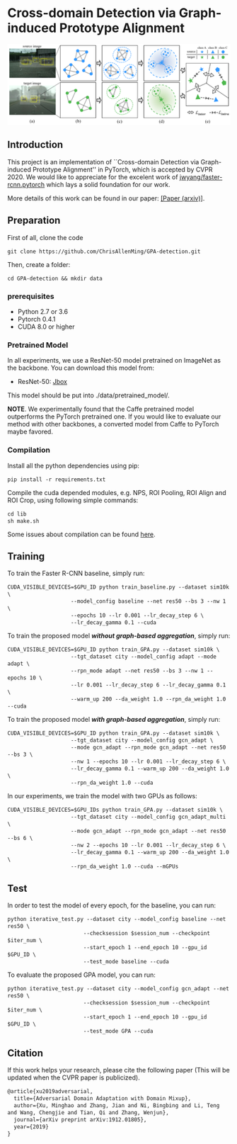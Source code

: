 # Cross-domain Detection via Graph-induced Prototype Alignment

<p align="center">
  <img src="docs/model.png" /> 
</p>

## Introduction

This project is an implementation of ``Cross-domain Detection via Graph-induced Prototype Alignment'' in PyTorch, which is accepted by CVPR 2020. 
We would like to appreciate for the excelent work of [jwyang/faster-rcnn.pytorch](https://github.com/jwyang/faster-rcnn.pytorch) which lays a solid foundation for our work.

More details of this work can be found in our paper: [[Paper (arxiv)]](https://arxiv.org/abs/1912.01805).

## Preparation

First of all, clone the code
```
git clone https://github.com/ChrisAllenMing/GPA-detection.git
```

Then, create a folder:
```
cd GPA-detection && mkdir data
```

### prerequisites

* Python 2.7 or 3.6
* Pytorch 0.4.1 
* CUDA 8.0 or higher

### Pretrained Model

In all experiments, we use a ResNet-50 model pretrained on ImageNet as the backbone. You can download this model from:

* ResNet-50: [Jbox](https://jbox.sjtu.edu.cn/l/H1Nwdz)

This model should be put into ./data/pretrained_model/.

**NOTE**. We experimentally found that the Caffe pretrained model outperforms the PyTorch pretrained one. 
If you would like to evaluate our method with other backbones, a converted model from Caffe to PyTorch maybe favored.

### Compilation

Install all the python dependencies using pip:
```
pip install -r requirements.txt
```

Compile the cuda depended modules, e.g. NPS, ROI Pooling, ROI Align and ROI Crop, using following simple commands:

```
cd lib
sh make.sh
```

Some issues about compilation can be found [here](https://github.com/jwyang/faster-rcnn.pytorch/issues).

## Training

To train the Faster R-CNN baseline, simply run:
```
CUDA_VISIBLE_DEVICES=$GPU_ID python train_baseline.py --dataset sim10k \
                    --model_config baseline --net res50 --bs 3 --nw 1 \
                    --epochs 10 --lr 0.001 --lr_decay_step 6 \
                    --lr_decay_gamma 0.1 --cuda
```

To train the proposed model ***without graph-based aggregation***, simply run:
```
CUDA_VISIBLE_DEVICES=$GPU_ID python train_GPA.py --dataset sim10k \
                    --tgt_dataset city --model_config adapt --mode adapt \
                    --rpn_mode adapt --net res50 --bs 3 --nw 1 --epochs 10 \
                    --lr 0.001 --lr_decay_step 6 --lr_decay_gamma 0.1 \
                    --warm_up 200 --da_weight 1.0 --rpn_da_weight 1.0 --cuda 
```
To train the proposed model ***with graph-based aggregation***, simply run:
```
CUDA_VISIBLE_DEVICES=$GPU_ID python train_GPA.py --dataset sim10k \
                    --tgt_dataset city --model_config gcn_adapt \
                    --mode gcn_adapt --rpn_mode gcn_adapt --net res50 --bs 3 \
                    --nw 1 --epochs 10 --lr 0.001 --lr_decay_step 6 \
                    --lr_decay_gamma 0.1 --warm_up 200 --da_weight 1.0 \
                    --rpn_da_weight 1.0 --cuda 
```
In our experiments, we train the model with two GPUs as follows:
```
CUDA_VISIBLE_DEVICES=$GPU_IDs python train_GPA.py --dataset sim10k \
                    --tgt_dataset city --model_config gcn_adapt_multi \
                    --mode gcn_adapt --rpn_mode gcn_adapt --net res50 --bs 6 \
                    --nw 2 --epochs 10 --lr 0.001 --lr_decay_step 6 \
                    --lr_decay_gamma 0.1 --warm_up 200 --da_weight 1.0 \
                    --rpn_da_weight 1.0 --cuda --mGPUs
```

## Test

In order to test the model of every epoch, for the baseline, you can run:
```
python iterative_test.py --dataset city --model_config baseline --net res50 \
                        --checksession $session_num --checkpoint $iter_num \
                        --start_epoch 1 --end_epoch 10 --gpu_id $GPU_ID \
                        --test_mode baseline --cuda
```
To evaluate the proposed GPA model, you can run:
```
python iterative_test.py --dataset city --model_config gcn_adapt --net res50 \
                        --checksession $session_num --checkpoint $iter_num \
                        --start_epoch 1 --end_epoch 10 --gpu_id $GPU_ID \
                        --test_mode GPA --cuda
```
## Citation


If this work helps your research, please cite the following paper (This will be updated when the CVPR paper is publicized).
```
@article{xu2019adversarial,
  title={Adversarial Domain Adaptation with Domain Mixup},
  author={Xu, Minghao and Zhang, Jian and Ni, Bingbing and Li, Teng and Wang, Chengjie and Tian, Qi and Zhang, Wenjun},
  journal={arXiv preprint arXiv:1912.01805},
  year={2019}
}
```